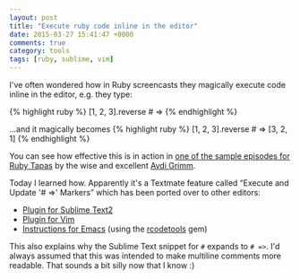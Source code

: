 ```yaml
---
layout: post
title: "Execute ruby code inline in the editor"
date: 2015-03-27 15:41:47 +0000
comments: true
category: tools
tags: [ruby, sublime, vim]
---
```


I've often wondered how in Ruby screencasts they magically execute code inline
in the editor, e.g. they type:

{% highlight ruby %}
[1, 2, 3].reverse # =>
{% endhighlight %}

...and it magically becomes
{% highlight ruby %}
[1, 2, 3].reverse # => [3, 2, 1]
{% endhighlight %}

You can see how effective this is in action in
[one of the sample episodes for Ruby Tapas](http://www.rubytapas.com/episodes/11-Method-and-Message)
by the wise and excellent [Avdi Grimm](http://about.avdi.org/).

Today I learned how. Apparently it's a Textmate feature called “Execute and
Update '# =>' Markers” which has been ported over to other editors:

* [Plugin for Sublime Text2](https://github.com/mmims/sublime-text-2-ruby-markers)
* [Plugin for Vim](https://github.com/t9md/vim-ruby-xmpfilter)
* [Instructions for Emacs](http://devblog.avdi.org/2013/06/24/rubytapas-freebie-xmpfilter/)
  (using the
  [rcodetools](https://rubygems.org/gems/rcodetools/versions/0.8.5.0) gem)

This also explains why the Sublime Text snippet for `#` expands to `# =>`. I'd always
assumed that this was intended to make multiline comments more readable. That
sounds a bit silly now that I know :)
